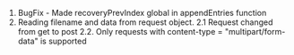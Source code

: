 1. BugFix - Made recoveryPrevIndex global in appendEntries function
2. Reading filename and data from request object.
	2.1 Request changed from get to post
	2.2. Only requests with content-type = "multipart/form-data" is supported